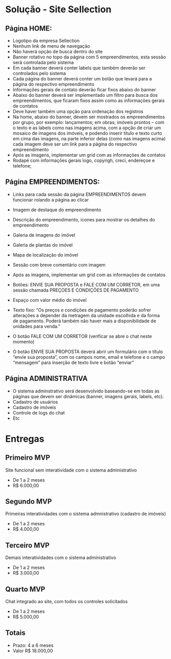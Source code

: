# Solução - Site Sellection

## Página HOME:
* Logotipo da empresa Sellection
* Nenhum link de menu de navegação
* Não haverá opção de busca dentro do site
* Banner rotativo no topo da página com 5 empreendimentos, esta sessão será controlada pelo sistema 
* Em cada banner deverá conter labels que também deverão ser controlados pelo sistema
* Cada página do banner deverá conter um botão que levará para a página do respectivo empreendimento
* Informações gerais de contato deverão ficar fixos abaixo do banner
* Abaixo do banner deverá ser implementado um filtro para busca dos empreendimentos, que ficaram fixos assim como as informações gerais de contatos
* Deve haver também uma opção para ordenação dos registros
* Na home, abaixo do banner, devem ser mostrados os empreendimentos por grupo, por exemplo: lançamentos;
em obras; imóveis prontos – com o texto e as labels como nas imagens acima, com a opção de criar um mosaico de imagens dos imóveis, e podendo inserir título e texto curto em cima das imagens, na parte inferior delas (como nas imagens acima) cada imagem deve ser um link para a página do respectivo empreendimento 
* Após as imagens, implementar um grid com as informações de contatos
* Rodapé com informações gerais logo, copyrigh, creci, endereçoe e telefone;

## Página EMPREENDIMENTOS:
* Links para cada sessão da página EMPREENDIMENTOS devem funcionar rolando a página ao clicar 
* Imagem de destaque do empreendimento
* Descrição do empreendimento, icones para mostrar os detalhes do empreendimento
* Galeria de imagens do imóvel
* Galeria de plantas do imóvel
* Mapa de localização do imóvel
* Sessão com breve comentário com imagem
* Após as imagens, implementar um grid com as informações de contatos
* Botões: ENVIE SUA PROPOSTA e FALE COM UM CORRETOR, em uma sessão chamada PREÇOES E CONDIÇÕES DE PAGAMENTO
* Espaço com valor médio do imóvel
* Texto fixo: “Os preços e condições de pagamento poderão sofrer
alterações a depender da metragem da unidade escolhida e da forma de pagamento. Poderá também não haver
mais a disponibilidade de unidades para venda.”

* O botão FALE COM UM CORRETOR (verificar se abre o chat neste momento)

* O botão ENVIE SUA PROPOSTA deverá abrir um formulário com o título “envie sua proposta”, com os campos nome, email e telefone e o campo “mensagem” para inserção de texto livre e botão “enviar”

## Página ADMINISTRATIVA
* O sistema adminstrativo será desenvolvido baseando-se em todas as páginas que devem ser dinâmicas (banner, imagens gerais, labels, etc).
* Cadastro de usuários
* Cadastro de imóveis
* Controle de logs do chat
* Etc

# Entregas

## Primeiro MVP
Site funcional sem interatividade com o sistema administrativo
* De 1 a 2 meses
* R$ 6.000,00

## Segundo MVP
Primeiras interatividades com o sistema admnistrativo (cadastro de imóveis)
* De 1 a 2 meses
* R$ 4.000,00

## Terceiro MVP
Demais interatividades com o sistema administrativo 
* De 1 a 2 meses
* R$ 3.000,00

## Quarto MVP
Chat integrado ao site, com todos os controles solicitados
* De 1 a 2 meses
* R$ 5.000,00

## Totais 
* Prazo: 4 a 6 meses 
* Valor R$ 18.000,00
